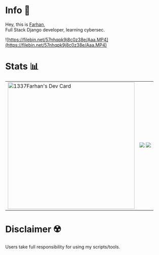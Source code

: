 # Info 📜
Hey, this is <a href="https://github.com/1337Farhan"> Farhan</a>,<br>
Full Stack Django developer, learning cybersec.<be>

![https://filebin.net/57nhqpk9j8c0z38e/Aaa.MP4](https://filebin.net/57nhqpk9j8c0z38e/Aaa.MP4)
# Stats 📊
<table cellpadding="0" cellspacing="0">
  <tr style="border-top: none; padding: 0;">
    <td>
      <a href="https://app.daily.dev/1337Farhan">
        <img src="https://api.daily.dev/devcards/4f9b1ceb157548f7979b564c4da0c503.png?r=cdi" width="400" alt="1337Farhan's Dev Card"/>
      </a>
    </td>
    <!---->
    <td>
      <img src="https://github-readme-stats.vercel.app/api?username=1337Farhan&show_icons=true&count_private=true&theme=algolia"/>
      <img src="https://github-readme-stats.vercel.app/api/top-langs/?username=1337Farhan&layout=compact&theme=algolia&card_width=445"/>
    </td>    
  </tr>
</table>

# Disclaimer ☢️
Users take full responsibility for using my scripts/tools.
